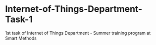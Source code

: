 # Internet-of-Things-Department-Task-1
1st task of Internet of Things Department - Summer training program at Smart Methods

